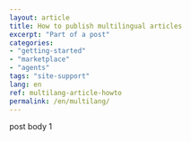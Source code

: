```yaml
---
layout: article
title: How to publish multilingual articles
excerpt: "Part of a post"
categories: 
- "getting-started"
- "marketplace"
- "agents"
tags: "site-support"
lang: en
ref: multilang-article-howto
permalink: /en/multilang/
---
```


post body 1
